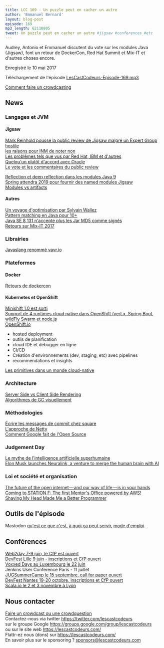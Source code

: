 ```yaml
---
title: LCC 169 - Un puzzle peut en cacher un autre
author: 'Emmanuel Bernard'
layout: blog-post
episode: 169
mp3_length: 62110805
tweet: Un puzzle peut en cacher un autre #jigsaw #conferences #etc
---
```

Audrey, Antonio et Emmanuel discutent du vote sur les modules Java (Jigsaw), font un retour de DockerCon, Red Hat Summit et Mix-IT et d'autres choses encore.

Enregistré le 10 mai 2017

Téléchargement de l'épisode [LesCastCodeurs-Episode-169.mp3](http://traffic.libsyn.com/lescastcodeurs/LesCastCodeurs-Episode-169.mp3)

[Comment faire un crowdcasting](https://lescastcodeurs.com/crowdcasting/)  

## News

### Langages et JVM

#### Jigsaw

[Mark Reinhold pousse la public review de Jigsaw malgré un Expert Group hostile](https://www.infoq.com/news/2017/05/jigsaw-public-review)  
[les raisons pour INM de noter non](http://mail.openjdk.java.net/pipermail/jpms-spec-observers/2017-May/000870.html)  
[Les problèmes tels que vus par Red Hat, IBM et d'autres](https://developer.jboss.org/blogs/scott.stark/2017/04/14/critical-deficiencies-in-jigsawjsr-376-java-platform-module-system-ec-member-concerns)  
[Quelqu'un plutôt d'accord avec Oracle](https://blog.plan99.net/is-jigsaw-good-or-is-it-wack-ec634d36dd6f)  
[Le vote et les commentaires du public review](https://jcp.org/en/jsr/results?id=5959)  

[Reflection et deep reflection dans les modules Java 9](http://in.relation.to/2017/04/11/accessing-private-state-of-java-9-modules/)  
[Spring attendra 2019 pour fournir des named modules Jigsaw](http://bit.ly/2pbAgmx)  
[Modules vs artifacts](http://blog.joda.org/2017/04/java-se-9-jpms-modules-are-not-artifacts.html)  

#### Autres

[Un voyage d'optimisation par Sylvain Wallez](https://www.slideshare.net/swallez/inside-the-jvm-follow-the-white-rabbit-75459315)  
[Pattern matching en Java pour 10+](http://cr.openjdk.java.net/~briangoetz/amber/pattern-match.html)  
[Java SE 8 131 n'accepte plus les Jar MD5 comme signés](https://blogs.oracle.com/java/java-se-8-update-131)  
[Retours sur Mix-IT 2017](https://vimeo.com/215910469)  

### Librairies

[Javaslang renommé vavr.io](http://www.vavr.io/)  

###  Plateformes

#### Docker

[Retours de dockercon](https://blog.codeship.com/dockercon-2017-recap/)  

#### Kubernetes et OpenShift

[Minishift 1.0 est sorti](https://github.com/minishift/minishift/releases/tag/v1.0.0)  
[Support de 4 runtimes cloud native dans OpenShift (vert.x, Spring Boot, wildFly Swarm et node.js](https://www.redhat.com/en/about/press-releases/red-hat-breaks-down-barriers-building-cloud-native-microservices-red-hat-openshift-application-runtimes?sc_cid=701600000011tlxAAA)  
[OpenShift.io](https://openshift.io)  

* hosted deployment
* outils de planification
* cloud IDE et debugger en ligne
* CI/CD
* Création d'environnements (dev, staging, etc) avec pipelines
* recommendations et insights

[Les primitives dans un monde cloud-native](https://developers.redhat.com/blog/2017/04/19/new-distributed-primitives-for-developers/)  

### Architecture

[Server Side vs Client Side Rendering](https://medium.com/walmartlabs/the-benefits-of-server-side-rendering-over-client-side-rendering-5d07ff2cefe8)  
[Algorithmes de GC visuellement](https://spin.atomicobject.com/2014/09/03/visualizing-garbage-collection-algorithms/)  

### Méthodologies

[Écrire les messages de commit chez square](https://medium.com/square-corner-blog/how-square-writes-commit-messages-8e92fcbf77c9#---415-539)  
[L'approche de Netty](http://netty.io/wiki/writing-a-commit-message.html)  
[Comment Google fait de l'Open Source](https://opensource.google.com/docs/)  

### Judgement Day

[Le mythe de l'intelligence artificielle superhumaine](https://backchannel.com/the-myth-of-a-superhuman-ai-59282b686c62)  
[Elon Musk launches Neuralink, a venture to merge the human brain with AI](https://www.theverge.com/2017/3/27/15077864/elon-musk-neuralink-brain-computer-interface-ai-cyborgs)  

### Loi et société et organisation

[The future of the open internet — and our way of life — is in your hands](https://medium.freecodecamp.com/inside-the-invisible-war-for-the-open-internet-dd31a29a3f08)  
[Coming to STATION F: The first Mentor's Office powered by AWS!](http://www.allthingsdistributed.com/2017/04/station-f-aws-mentor-office.html)  
[Shaving My Head Made Me a Better Programmer](https://www.infoq.com/presentations/programmer-unconscious-bias#.WPYpgUel0wQ.twitter)  

## Outils de l'épisode

Mastodon [qu'est ce que c'est](http://pixellibre.net/2017/04/mastodon-quest-cest/), [à quoi ça peut servir](http://pixellibre.net/2017/04/utilisations-possibles-de-mastodon/), [mode d'emploi](https://funambuline.blogspot.fr/2017/04/mastodon-101-mode-demploi.html?m=1).

## Conférences

[Web2day 7-9 juin, le CfP est ouvert](https://web2day.co/call-for-speakers-prenez-parole-web2day/)  
[DevFest Lille 9 juin - inscriptions et CfP ouvert](http://devfest.gdglille.org)  
[Voxxed Days au Luxembourg le 22 juin](https://voxxeddays.com/luxembourg/)  
Jenkins User Conference Paris - 11 juillet  
[JUGSummerCamp le 15 septembre, call for paper ouvert](http://mailchi.mp/a82b46af0685/jug-summer-camp-2017-call-for-paper-ouvert?e=85292afb5f)  
[DevFest Nantes 19-20 octobre, inscriptions et CfP ouvert](https://devfest.gdgnantes.com/)  
[Scala.io le 2 et 3 novembre à Lyon](http://scala.io)  

## Nous contacter

[Faire un crowdcast ou une crowdquestion](https://lescastcodeurs.com/crowdcasting/)  
Contactez-nous via twitter <https://twitter.com/lescastcodeurs>  
sur le groupe Google <https://groups.google.com/group/lescastcodeurs>  
ou sur le site web <https://lescastcodeurs.com/>  
Flattr-ez nous (dons) sur <https://lescastcodeurs.com/>  
En savoir plus sur le sponsoring ? [sponsors@lescastcodeurs.com](mailto:sponsors@lescastcodeurs.com)
